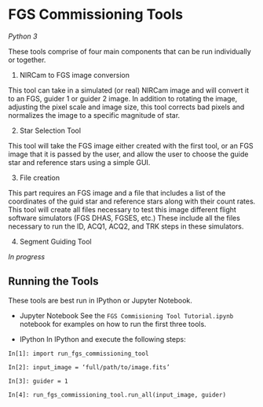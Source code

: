 FGS Commissioning Tools
=======================

*Python 3*

These tools comprise of four main components that can be run individually
or together.

1. NIRCam to FGS image conversion

This tool can take in a simulated (or real) NIRCam image and will convert
it to an FGS, guider 1 or guider 2 image. In addition to rotating the image, adjusting the pixel scale and
image size, this tool corrects bad pixels and normalizes the image to
a specific magnitude of star.


2. Star Selection Tool

This tool will take the FGS image either created with the first tool, or
an FGS image that it is passed by the user, and allow the user to choose
the guide star and reference stars using a simple GUI.


3. File creation

This part requires an FGS image and a file that includes a list of the
coordinates of the guid star and reference stars along with their count
rates. This tool will create all files necessary to test this image different
flight software simulators (FGS DHAS, FGSES, etc.) These include all the
files necessary to run the ID, ACQ1, ACQ2, and TRK steps in these simulators.


4. Segment Guiding Tool

*In progress*


Running the Tools
-----------------
These tools are best run in IPython or Jupyter Notebook.

* Jupyter Notebook
See the `FGS Commisioning Tool Tutorial.ipynb` notebook for examples on how
to run the first three tools.

* IPython
In IPython and execute the following steps:

```
In[1]: import run_fgs_commissioning_tool

In[2]: input_image = ‘full/path/to/image.fits’

In[3]: guider = 1

In[4]: run_fgs_commissioning_tool.run_all(input_image, guider)
```
